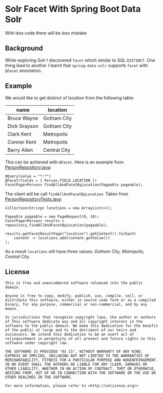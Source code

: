 # Solr Facet With Spring Boot Data Solr
With less code there will be less mistake

## Background
While exploring Solr I discovered `facet` which similar to SQL `DISTINCT`. One thing lead to another I learnt that `spring-data-solr` supports `facet` with `@Facet` annotation.

## Example
We would like to get distinct of location from the following table:

name         | location
-------------|-------------
Bruce Wayne  | Gotham City
Dick Grayson | Gotham City
Clark Kent   | Metropolis
Conner Kent  | Metropolis
Barry Allen  | Central City

This can be achieved with `@Facet`. Here is an example from [PersonRepository.java](src/main/java/my/rashidi/data/solr/domain/PersonRepository.java):

```
@Query(value = "*:*")
@Facet(fields = { Person.FIELD_LOCATION })
FacetPage<Person> findAllAndFacetByLocation(Pageable pageable);
```

The client will be call `findAllAndFacetByLocation`. Taken from [PersonRepositoryTests.java](src/test/java/my/rashidi/data/solr/domain/PersonRepositoryTests.java):

```
Collection<String> locations = new ArrayList<>();

Pageable pageable = new PageRequest(0, 10);
FacetPage<Person> results = repository.findAllAndFacetByLocation(pageable);

results.getFacetResultPage("location").getContent().forEach(
    content -> locations.add(content.getValue())
);
```

As a result `locations` will have three values; _Gotham City, Metropolis, Central City_.

## License
```
This is free and unencumbered software released into the public domain.

Anyone is free to copy, modify, publish, use, compile, sell, or
distribute this software, either in source code form or as a compiled
binary, for any purpose, commercial or non-commercial, and by any
means.

In jurisdictions that recognize copyright laws, the author or authors
of this software dedicate any and all copyright interest in the
software to the public domain. We make this dedication for the benefit
of the public at large and to the detriment of our heirs and
successors. We intend this dedication to be an overt act of
relinquishment in perpetuity of all present and future rights to this
software under copyright law.

THE SOFTWARE IS PROVIDED "AS IS", WITHOUT WARRANTY OF ANY KIND,
EXPRESS OR IMPLIED, INCLUDING BUT NOT LIMITED TO THE WARRANTIES OF
MERCHANTABILITY, FITNESS FOR A PARTICULAR PURPOSE AND NONINFRINGEMENT.
IN NO EVENT SHALL THE AUTHORS BE LIABLE FOR ANY CLAIM, DAMAGES OR
OTHER LIABILITY, WHETHER IN AN ACTION OF CONTRACT, TORT OR OTHERWISE,
ARISING FROM, OUT OF OR IN CONNECTION WITH THE SOFTWARE OR THE USE OR
OTHER DEALINGS IN THE SOFTWARE.

For more information, please refer to <http://unlicense.org/>
```
